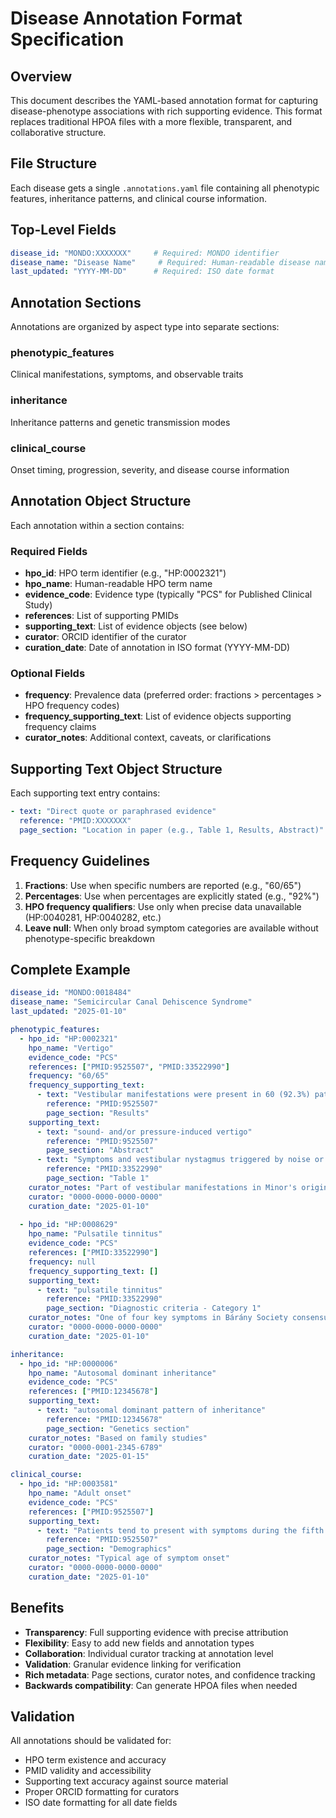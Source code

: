 # Disease Annotation Format Specification

## Overview

This document describes the YAML-based annotation format for capturing disease-phenotype associations with rich supporting evidence. This format replaces traditional HPOA files with a more flexible, transparent, and collaborative structure.

## File Structure

Each disease gets a single `.annotations.yaml` file containing all phenotypic features, inheritance patterns, and clinical course information.

## Top-Level Fields

```yaml
disease_id: "MONDO:XXXXXXX"     # Required: MONDO identifier
disease_name: "Disease Name"     # Required: Human-readable disease name
last_updated: "YYYY-MM-DD"      # Required: ISO date format
```

## Annotation Sections

Annotations are organized by aspect type into separate sections:

### phenotypic_features
Clinical manifestations, symptoms, and observable traits

### inheritance
Inheritance patterns and genetic transmission modes

### clinical_course
Onset timing, progression, severity, and disease course information

## Annotation Object Structure

Each annotation within a section contains:

### Required Fields

- **hpo_id**: HPO term identifier (e.g., "HP:0002321")
- **hpo_name**: Human-readable HPO term name
- **evidence_code**: Evidence type (typically "PCS" for Published Clinical Study)
- **references**: List of supporting PMIDs
- **supporting_text**: List of evidence objects (see below)
- **curator**: ORCID identifier of the curator
- **curation_date**: Date of annotation in ISO format (YYYY-MM-DD)

### Optional Fields

- **frequency**: Prevalence data (preferred order: fractions > percentages > HPO frequency codes)
- **frequency_supporting_text**: List of evidence objects supporting frequency claims
- **curator_notes**: Additional context, caveats, or clarifications

## Supporting Text Object Structure

Each supporting text entry contains:

```yaml
- text: "Direct quote or paraphrased evidence"
  reference: "PMID:XXXXXXX"
  page_section: "Location in paper (e.g., Table 1, Results, Abstract)"
```

## Frequency Guidelines

1. **Fractions**: Use when specific numbers are reported (e.g., "60/65")
2. **Percentages**: Use when percentages are explicitly stated (e.g., "92%")
3. **HPO frequency qualifiers**: Use only when precise data unavailable (HP:0040281, HP:0040282, etc.)
4. **Leave null**: When only broad symptom categories are available without phenotype-specific breakdown

## Complete Example

```yaml
disease_id: "MONDO:0018484"
disease_name: "Semicircular Canal Dehiscence Syndrome"
last_updated: "2025-01-10"

phenotypic_features:
  - hpo_id: "HP:0002321"
    hpo_name: "Vertigo"
    evidence_code: "PCS"
    references: ["PMID:9525507", "PMID:33522990"]
    frequency: "60/65"
    frequency_supporting_text: 
      - text: "Vestibular manifestations were present in 60 (92.3%) patients"
        reference: "PMID:9525507"
        page_section: "Results"
    supporting_text:
      - text: "sound- and/or pressure-induced vertigo"
        reference: "PMID:9525507"
        page_section: "Abstract"
      - text: "Symptoms and vestibular nystagmus triggered by noise or pressure change"
        reference: "PMID:33522990"
        page_section: "Table 1"
    curator_notes: "Part of vestibular manifestations in Minor's original cohort"
    curator: "0000-0000-0000-0000"
    curation_date: "2025-01-10"
    
  - hpo_id: "HP:0008629"
    hpo_name: "Pulsatile tinnitus"
    evidence_code: "PCS"
    references: ["PMID:33522990"]
    frequency: null
    frequency_supporting_text: []
    supporting_text:
      - text: "pulsatile tinnitus"
        reference: "PMID:33522990"
        page_section: "Diagnostic criteria - Category 1"
    curator_notes: "One of four key symptoms in Bárány Society consensus criteria"
    curator: "0000-0000-0000-0000"
    curation_date: "2025-01-10"

inheritance:
  - hpo_id: "HP:0000006"
    hpo_name: "Autosomal dominant inheritance"
    evidence_code: "PCS"
    references: ["PMID:12345678"]
    supporting_text:
      - text: "autosomal dominant pattern of inheritance"
        reference: "PMID:12345678"
        page_section: "Genetics section"
    curator_notes: "Based on family studies"
    curator: "0000-0001-2345-6789"
    curation_date: "2025-01-15"

clinical_course:
  - hpo_id: "HP:0003581"
    hpo_name: "Adult onset"
    evidence_code: "PCS"
    references: ["PMID:9525507"]
    supporting_text:
      - text: "Patients tend to present with symptoms during the fifth and sixth decades of life"
        reference: "PMID:9525507"
        page_section: "Demographics"
    curator_notes: "Typical age of symptom onset"
    curator: "0000-0000-0000-0000"
    curation_date: "2025-01-10"
```

## Benefits

- **Transparency**: Full supporting evidence with precise attribution
- **Flexibility**: Easy to add new fields and annotation types
- **Collaboration**: Individual curator tracking at annotation level
- **Validation**: Granular evidence linking for verification
- **Rich metadata**: Page sections, curator notes, and confidence tracking
- **Backwards compatibility**: Can generate HPOA files when needed

## Validation

All annotations should be validated for:
- HPO term existence and accuracy
- PMID validity and accessibility
- Supporting text accuracy against source material
- Proper ORCID formatting for curators
- ISO date formatting for all date fields